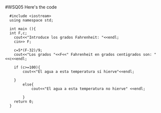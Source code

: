 #WSQ05
Here's the code


      #include <iostream>
      using namespace std;
      
      int main (){
      int F,c;
      	cout<<"Introduce los grados Fahrenheit: "<<endl;
      	cin>> F;
      
      	c=5*(F-32)/9;
      	cout<<"Los grados "<<F<<" Fahrenheit en grados centigrados son: " <<c<<endl;
      
      	if (c>=100){
      		cout<<"El agua a esta temperatura sí hierve"<<endl;
      
      	}
      		else{
      			cout<<"El agua a esta temperatura no hierve" <<endl;
      
      		}
      	return 0;
      }

